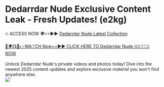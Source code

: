 # Dedarrdar Nude Exclusive Content Leak - Fresh Updates! (e2kg)

🔥 ACCESS NOW 🌍==►► <a href="https://tinyurl.com/yc657z5k" rel="nofollow">Dedarrdar Nude Latest Collection</a>
<br><br>
[🔴🌍📺📱👉WA𝚃CH Now==►► CLICK HERE TO Dedarrdar Nude 𝚆𝙰𝚃𝙲𝙷 NOW](https://tinyurl.com/yc657z5k)
<br><br>
Unlock Dedarrdar Nude's private videos and photos today! Dive into the newest 2025 content updates and explore exclusive material you won’t find anywhere else.
<br>
<a href="https://tinyurl.com/yc657z5k" rel="nofollow" data-target="animated-image.originalLink"><img src="https://camo.githubusercontent.com/8a4f000d20f83aca3bf7ec5f350d767afa0574a8a352519fd8cfa583a6f93a33/68747470733a2f2f692e696d6775722e636f6d2f644a486b345a712e676966" data-canonical-src="https://i.imgur.com/dJHk4Zq.gif" style="max-width: 100%; display: inline-block;" data-target="animated-image.originalImage"></a>
<br>

